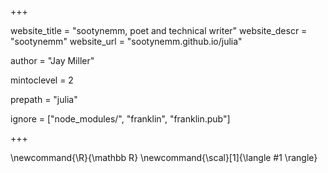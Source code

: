 +++

website_title = "sootynemm, poet and technical writer"
website_descr = "sootynemm"
website_url = "sootynemm.github.io/julia"

author = "Jay Miller"

mintoclevel = 2

prepath = "julia"

ignore = ["node_modules/", "franklin", "franklin.pub"]

+++

\newcommand{\R}{\mathbb R} \newcommand{\scal}[1]{\langle #1 \rangle}
